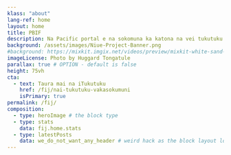 ```yaml
---
klass: "about"
lang-ref: home
layout: home
title: PBIF
description: Na Pacific portal e na sokomuna ka katona na vei tukutuku e so me baleta na iYaubula e na Pasifika ka tiko e na GBIF
background: /assets/images/Niue-Project-Banner.png
#background: https://mixkit.imgix.net/videos/preview/mixkit-white-sand-beach-and-palm-trees-1564-0.jpg?w=1200&h=630&fit=crop
imageLicense: Photo by Huggard Tongatule
parallax: true # OPTION - default is false
height: 75vh
cta:
  - text: Taura mai na iTukutuku
    href: /fij/nai-tukutuku-vakasokumuni
    isPrimary: true
permalink: /fij/
composition:
  - type: heroImage # the block type
  - type: stats
    data: fij.home.stats
  - type: latestPosts
    data: we_do_not_want_any_header # weird hack as the block layout looks for a data element and falls back to the page if none is present
---
```


